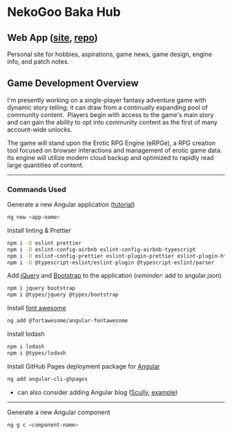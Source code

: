 # NekoGoo Baka Hub

## Web App ([site](https://nekogoo.github.io), [repo](https://github.com/NekoGoo/nekogoo.github.io))

Personal site for hobbies, aspirations, game news, game design, engine info, and patch notes.

## Game Development Overview

I'm presently working on a single-player fantasy adventure game with dynamic story telling; it can draw from a continually expanding pool of community content.&nbsp; Players begin with access to the game's main story and can gain the ability to opt into community content as the first of many account-wide unlocks.

The game will stand upon the Erotic RPG Engine (eRPGe), a RPG creation tool focused on browser interactions and management of erotic game data.&nbsp; Its engine will utilize modern cloud backup and optimized to rapidly read large quantities of content.

---

<!-- ## System Inspirations

> **Game Features**: The rules that govern and guide player actions in relation to the game world's response to them.

- Corruption of Champions [Wiki](https://wiki.smutosaur.us/CoC/Main_Page 'Erotic browser based flash text game')
- Sims 3 [Wikia](http://sims.wikia.com/wiki/The_Sims_Resource 'fan site'), [Relationships](https://strategywiki.org/wiki/The_Sims_3/Relationships 'Basic concepts to relationships in the Sims 3'), [Life States](https://sims.fandom.com/wiki/Life_state 'Special appearance and abilities')

--- -->

### Commands Used

Generate a new Angular application ([tutorial](https://angular.io/tutorial/toh-pt5))

```bash
ng new <app-name>
```

Install linting & Prettier

```bash
npm i -D eslint prettier
npm i -D eslint-config-airbnb eslint-config-airbnb-typescript
npm i -D eslint-config-prettier eslint-plugin-prettier eslint-plugin-html
npm i -D @typescript-eslint/eslint-plugin @typescript-eslint/parser
```

Add [jQuery](https://jquery.com) and [Bootstrap](https://getbootstrap.com) to the application (_reminder_: add to angular.json)

```bash
npm i jquery bootstrap
npm i @types/jquery @types/bootstrap
```

Install [font awesome](https://www.npmjs.com/package/@fortawesome/angular-fontawesome)

```bash
ng add @fortawesome/angular-fontawesome
```

Install lodash

```bash
npm i lodash
npm i @types/lodash
```

Install GitHub Pages deployment package for [Angular](https://www.npmjs.com/package/angular-cli-ghpages)

```bash
ng add angular-cli-ghpages
```

- can also consider adding Angular blog ([Scully](https://scully.io), [example](https://solocoding.dev))

---

Generate a new Angular component

```bash
ng g c <component-name>
```
